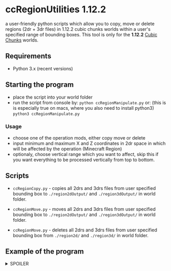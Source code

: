 # ccRegionUtilities 1.12.2
a user-friendly python scripts which allow you to copy, move or delete regions (2dr + 3dr files) in 1.12.2 cubic chunks worlds within a user's specified range of bounding boxes. 
This tool is only for the __1.12.2__ [Cubic Chunks](https://github.com/OpenCubicChunks/CubicChunks) worlds.

## Requirements
- Python 3.x (recent versions)


## Starting the program
- place the script into your world folder
- run the script from console by:
```python ccRegionManipulate.py```
or: (this is is especially true on macs, where you also need to install python3)
```python3 ccRegionManipulate.py```

### Usage
- choose one of the operation mods, either copy move or delete
- input minimum and maximum X and Z coordinates in 2dr space in which will be affected by the operation (Minecraft Region)
- optionaly, choose vertical range which you want to affect, skip this if you want everything to be processed vertically from top to bottom.


## Scripts
- `ccRegionCopy.py` - copies all 2drs and 3drs files from user specified bounding box to `./region2dOutput/` and `./region3dOutput/` in world folder.

- `ccRegionMove.py` - moves all 2drs and 3drs files from user specified bounding box to `./region2dOutput/` and `./region3dOutput/` in world folder.

- `ccRegionMove.py` - deletes all 2drs and 3drs files from user specified bounding box from `./region2d/` and `./region3d/` in world folder.

##  Example of the program
<details> <summary>SPOILER</summary> 
```
macbooks-MacBook-Pro:~ macbook$ python3 /Applications/Games/Minecraft\ Tools/Minecraft-Overviewer-CC/inputs/Backup--TerraPreGenerated--2021-06-28--03-30/ccRegionManipulate_mc1.12.2.py 
================================================================================
ccRegionManipulate for Cubic Chunks 1.12.2.
Copy, move or delete Minecraft regions in specific range.
to use this program, please put this script into your world folder
Make sure you have backups before doing anything!
You might need to fix the light using cc worldfixer after some operations.
================================================================================
Possible operation modes:
'c' = copy regions | 'm' = move regions | 'd' = delete regions
Choose an operation mode: c
'copy' mode was selected.
--------------------------------------------------------------------------------
Input coordinates in 2dr space (Minecraft region coordinates):
min x: 20
max x: 200
min z: 10
max z: 300
The bounding box is '181x291' large in 2dr space
--------------------------------------------------------------------------------
[optional]: Do you want to set vertical range in 3dr (cube) space? (n/y)
(if you don't, all cubes vertically will be processed) n
Vertical range limit was not set
--------------------------------------------------------------------------------
Total number of 2dr files to be processed: 241
Total number of 3dr files to be processed: 1670
--------------------------------------------------------------------------------
--------------------------------------------------------------------------------
The copy operation will be executed in '/users/username/minecraft/New World/'
Do you want to start the copy process? (y/n) 

```

</details>
